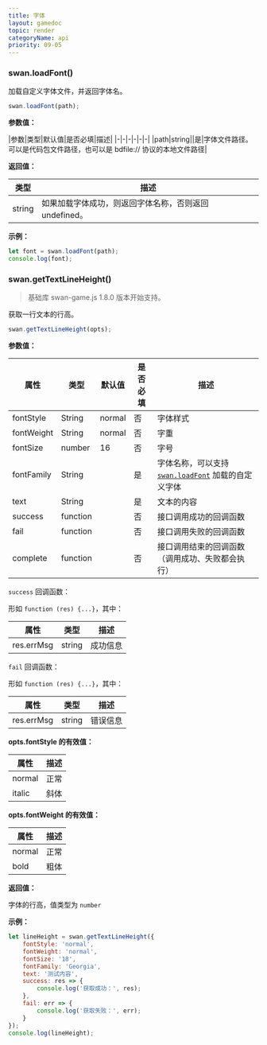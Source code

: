 ```yaml
---
title: 字体
layout: gamedoc
topic: render
categoryName: api
priority: 09-05
---
```


### swan.loadFont()

加载自定义字体文件，并返回字体名。

```js
swan.loadFont(path);
```

**参数值：**

|参数|类型|默认值|是否必填|描述|
|-|-|-|-|-|-|
|path|string||是|字体文件路径。可以是代码包文件路径，也可以是 bdfile:// 协议的本地文件路径|


**返回值：**

|类型|描述|
|-|-|
|string|如果加载字体成功，则返回字体名称，否则返回 undefined。|


**示例：**

```js
let font = swan.loadFont(path);
console.log(font);
```

### swan.getTextLineHeight()

> 基础库 swan-game.js 1.8.0 版本开始支持。

获取一行文本的行高。

```js
swan.getTextLineHeight(opts);
```

**参数值：**

|属性|类型|默认值|是否必填|描述|
|-|-|-|-|-|
|fontStyle|String|normal|否|字体样式|
|fontWeight|String|normal|否|字重|
|fontSize|number|16|否|字号|
|fontFamily|String||是|字体名称，可以支持 [`swan.loadFont`](#swan-loadFont) 加载的自定义字体|
|text|String||是|文本的内容|
|success|function||否|接口调用成功的回调函数|
|fail|function||否|	接口调用失败的回调函数|
|complete|function||否|接口调用结束的回调函数（调用成功、失败都会执行）|

`success` 回调函数：

形如 `function (res) {...}`，其中：

|属性|类型|描述|
|-|-|-|
|res.errMsg|string|成功信息|

`fail` 回调函数：

形如 `function (res) {...}`，其中：

|属性|类型|描述|
|-|-|-|
|res.errMsg|string|错误信息|

**opts.fontStyle 的有效值：**

|属性|描述|
|-|-|
|normal|正常|
|italic|斜体|

**opts.fontWeight 的有效值：**

|属性|描述|
|-|-|
|normal|正常|
|bold|粗体|

**返回值：**

字体的行高，值类型为 `number`

**示例：**

```js
let lineHeight = swan.getTextLineHeight({
    fontStyle: 'normal',
    fontWeight: 'normal',
    fontSize: '18',
    fontFamily: 'Georgia',
    text: '测试内容',
    success: res => {
        console.log('获取成功：', res);
    },
    fail: err => {
        console.log('获取失败：', err);
    }
});
console.log(lineHeight);
```